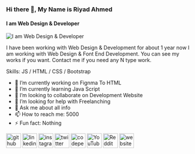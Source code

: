 ### Hi there 👋, My Name is Riyad Ahmed
#### I am Web Design & Developer
![I am Web Design & Developer](https://i.ibb.co/SNCnqT9/httpstwitter-comrbriyad2.png)

I have been working with Web Design & Development for about 1 year now I am working with Web Design & Font End Development. You can see my works if you want. Contact me if you need any N type work.

Skills: JS / HTML / CSS / Bootstrap

- 🔭 I’m currently working on Fignma To HTML 
- 🌱 I’m currently learning Java Script 
- 👯 I’m looking to collaborate on Development Website 
- 🤔 I’m looking for help with Freelanching 
- 💬 Ask me about all info 
- 📫 How to reach me: 5000 
- ⚡ Fun fact: Nothing 


[<img src='https://cdn.jsdelivr.net/npm/simple-icons@3.0.1/icons/github.svg' alt='github' height='40'>](https://github.com/rbriyad2)  [<img src='https://cdn.jsdelivr.net/npm/simple-icons@3.0.1/icons/linkedin.svg' alt='linkedin' height='40'>](https://www.linkedin.com/in/md-rannu-ahmed-050ba6116/)  [<img src='https://cdn.jsdelivr.net/npm/simple-icons@3.0.1/icons/instagram.svg' alt='instagram' height='40'>](https://www.instagram.com/devsriyad/)  [<img src='https://cdn.jsdelivr.net/npm/simple-icons@3.0.1/icons/twitter.svg' alt='twitter' height='40'>](https://twitter.com/rbriyad2)  [<img src='https://cdn.jsdelivr.net/npm/simple-icons@3.0.1/icons/codepen.svg' alt='codepen' height='40'>](https://codepen.io/rbriyad2)  [<img src='https://cdn.jsdelivr.net/npm/simple-icons@3.0.1/icons/youtube.svg' alt='YouTube' height='40'>](https://www.youtube.com/channel/UCB-5gjCXV0eal3_unIvKjBg)  [<img src='https://cdn.jsdelivr.net/npm/simple-icons@3.0.1/icons/reddit.svg' alt='Reddit' height='40'>](https://www.reddit.com/user/rbriyad2)  [<img src='https://cdn.jsdelivr.net/npm/simple-icons@3.0.1/icons/icloud.svg' alt='website' height='40'>](www.hyipfree.com)  

